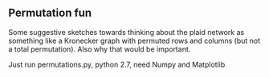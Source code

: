 Permutation fun
----

Some suggestive sketches towards thinking about the plaid network as something like a Kronecker graph with permuted rows and columns (but not a total permutation). Also why that would be important.

Just run permutations.py, python 2.7, need Numpy and Matplotlib
